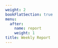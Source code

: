 ```yaml
---
weight: 2
bookFlatSection: true
menu:
  after:
    name: report
    weight: 1
title: Weekly Report
---
```

